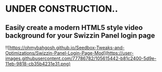 # UNDER CONSTRUCTION..

## Easily create a modern HTML5 style video background for your Swizzin Panel login page

!![https://ohmybahgosh.github.io/Seedbox-Tweaks-and-Optimizations/Swizzin-Panel-Login-Page-Mod](https://user-images.githubusercontent.com/77786782/105615442-b81c2400-5d9e-11eb-9818-cb35b4231e31.png)
